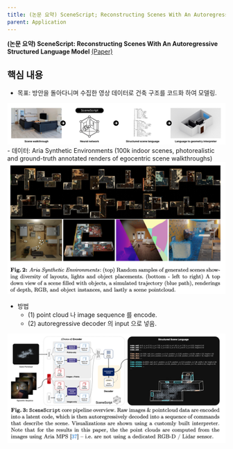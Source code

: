 ```yaml
---
title: (논문 요약) SceneScript; Reconstructing Scenes With An Autoregressive Structured Language Model
parent: Application
---
```


**(논문 요약) SceneScript: Reconstructing Scenes With An Autoregressive Structured Language Model** [(Paper)](https://arxiv.org/pdf/2403.13064.pdf)

## 핵심 내용
- 목표: 방안을 돌아다니며 수집한 영상 데이터로 건축 구조를 코드화 하여 모델링. 
<img src="/data/papers/scenescript/objective.png" width="800" />
- 데이터: Aria Synthetic Environments (100k indoor scenes, photorealistic and ground-truth annotated renders of egocentric scene walkthroughs)
<img src="/data/papers/scenescript/data.png" width="800" />

- 방법
  - (1) point cloud 나 image sequence 를 encode.
  - (2) autoregressive decoder 의 input 으로 넣음.
<img src="/data/papers/scenescript/pipeline.png" width="800" />
